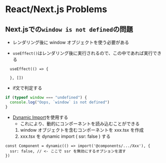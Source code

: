 # React/Next.js Problems

## Next.jsでの`window is not defined`の問題

- レンダリング後に window オブジェクトを使う必要がある

- `useEffect()`はレンダリング後に実行されるので、この中であれば実行できる

```tsx
  useEffect(() => {

  }, [])
```

- if文で判定する

```ts
if (typeof window === "undefined") {
  console.log("Oops, `window` is not defined")
}
```

- [Dynamic Import](https://nextjs.org/docs/advanced-features/dynamic-import)を使用する
  - これにより、動的にコンポーネントを読み込むことができる
  1. window オブジェクトを含むコンポーネントを xxx.tsx を作成
  2. xxx.tsx を dynamic import ( ssr: false ) する

```tsx
const Component = dynamic(() => import('@components/.../Xxx'), {
  ssr: false, // <- ここで ssr を無効にするオプションを渡す
})
```
